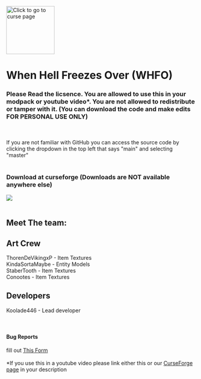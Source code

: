 <a href="https://www.curseforge.com/minecraft/mc-mods/when-hell-froze-over-whfo" target="_blank"><img src="https://github.com/koolade44/WHFO/blob/main/textures/logo.jpeg" height=128 width=128 alt="Click to go to curse page" title="Click to go to CurseForge page"></a><br>
# When Hell Freezes Over (WHFO)
### Please Read the licsence. You are allowed to use this in your modpack or youtube video\*. You are not allowed to redistribute or tamper with it. (You can download the code and make edits FOR PERSONAL USE ONLY)
<br><br>
If you are not familiar with GitHub you can access the source code by clicking the dropdown in the top left that says "main" and selecting "master"<br><br>
### Download at curseforge (Downloads are NOT available anywhere else)
<a href="https://www.curseforge.com/minecraft/mc-mods/when-hell-froze-over-whfo" title="Go to CurseForge page"><img src="https://github.com/koolade44/WHFO/blob/main/textures/CurseLogo.png"></a><br><br>
## Meet The team:

Art Crew
----------------------------------
ThorenDeVikingxP - Item Textures <br>
KindaSortaMaybe - Entity Models<br>
StaberTooth - Item Textures<br>
Conootes - Item Textures<br>

Developers
-------------------------------------
Koolade446 - Lead developer <br><br><br>
#### Bug Reports
fill out <a href="https://docs.google.com/forms/d/e/1FAIpQLSfaWqKzZphdxfLsydDqYQBLT39D1LpGdm8ILT-_XB7vEpRleg/viewform?usp=sf_link">This Form</a> <br><br>
\*If you use this in a youtube video please link either this or our <a href="https://www.curseforge.com">CurseForge page</a> in your description
